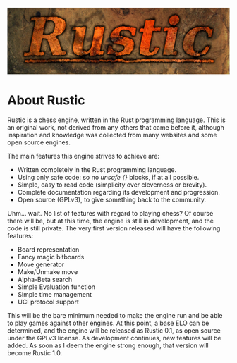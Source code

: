 ![Rustic Logo](./img/rustic-logo-web.jpg)

# About Rustic

Rustic is a chess engine, written in the Rust programming language. This is an original work, not derived from any others that came before it, although inspiration and knowledge was collected from many websites and some open source engines.

The main features this engine strives to achieve are:

* Written completely in the Rust programming language.
* Using only safe code: so no _unsafe {}_ blocks, if at all possible.
* Simple, easy to read code (simplicity over cleverness or brevity).
* Complete documentation regarding its development and progression.
* Open source (GPLv3), to give something back to the community.

Uhm... wait. No list of features with regard to playing chess? Of course there will be, but at this time, the engine is still in development, and the code is still private. The very first version released will have the following features:

* Board representation
* Fancy magic bitboards
* Move generator
* Make/Unmake move
* Alpha-Beta search
* Simple Evaluation function
* Simple time management
* UCI protocol support

This will be the bare minimum needed to make the engine run and be able to play games against other engines. At this point, a base ELO can be determined, and the engine will be released as Rustic 0.1, as open source under the GPLv3 license. As development continues, new features will be added. As soon as I deem the engine strong enough, that version will become Rustic 1.0.
